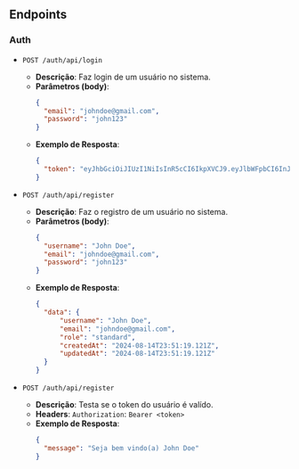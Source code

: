 ## Endpoints

### Auth

- `POST /auth/api/login`
  - **Descrição**: Faz login de um usuário no sistema.
  - **Parâmetros (body)**:
    ```json
    {
      "email": "johndoe@gmail.com",
      "password": "john123"
    }
    ```
  - **Exemplo de Resposta**:
    ```json
    {
      "token": "eyJhbGciOiJIUzI1NiIsInR5cCI6IkpXVCJ9.eyJlbWFpbCI6InJ5YW5AZ21haWwuY29tIiwiaWF0IjoxNzIzNjc5MDY3LCJleHAiOjE3MjM2ODI2Njd9.eer9treZVjr7FYldMCs4_vzHN1QrPE7dvazAkDpnUko"
    }
    ```

- `POST /auth/api/register`
  - **Descrição**: Faz o registro de um usuário no sistema.
  - **Parâmetros (body)**:
    ```json
    {
      "username": "John Doe",
      "email": "johndoe@gmail.com",
      "password": "john123"
    }
    ```
  - **Exemplo de Resposta**:
    ```json
    {
      "data": {
          "username": "John Doe",
          "email": "johndoe@gmail.com",
          "role": "standard",
          "createdAt": "2024-08-14T23:51:19.121Z",
          "updatedAt": "2024-08-14T23:51:19.121Z"
      }
    }
    ```

- `POST /auth/api/register`
  - **Descrição**: Testa se o token do usuário é valído.
  - **Headers**:
    `Authorization`: `Bearer <token>`
  - **Exemplo de Resposta**:
    ```json
    {
      "message": "Seja bem vindo(a) John Doe"
    }
    ```

